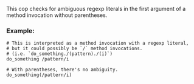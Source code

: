 This cop checks for ambiguous regexp literals in the first argument of
a method invocation without parentheses.

### Example:
    # This is interpreted as a method invocation with a regexp literal,
    # but it could possibly be `/` method invocations.
    # (i.e. `do_something./(pattern)./(i)`)
    do_something /pattern/i

    # With parentheses, there's no ambiguity.
    do_something(/pattern/i)